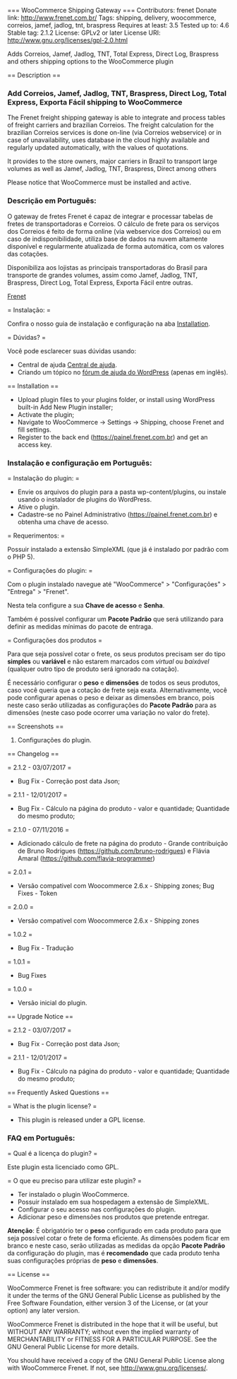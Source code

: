 === WooCommerce Shipping Gateway ===
Contributors: frenet
Donate link: http://www.frenet.com.br/
Tags: shipping, delivery, woocommerce, correios, jamef, jadlog, tnt, braspress
Requires at least: 3.5
Tested up to: 4.6
Stable tag: 2.1.2
License: GPLv2 or later
License URI: http://www.gnu.org/licenses/gpl-2.0.html

Adds Correios, Jamef, Jadlog, TNT, Total Express, Direct Log, Braspress and others shipping options to the WooCommerce plugin

== Description ==

### Add Correios, Jamef, Jadlog, TNT, Braspress, Direct Log, Total Express, Exporta Fácil shipping to WooCommerce ###

The Frenet freight shipping gateway is able to integrate and process tables of freight carriers and brazilian Correios. The freight calculation for the brazilian Correios services is done on-line (via Correios webservice) or in case of unavailability, uses database in the cloud highly available and regularly updated automatically, with the values of quotations.

It provides to the store owners, major carriers in Brazil to transport large volumes as well as Jamef, Jadlog, TNT, Braspress, Direct among others

Please notice that WooCommerce must be installed and active.

### Descrição em Português: ###

O gateway de fretes Frenet é capaz de integrar e processar tabelas de fretes de transportadoras e Correios. O cálculo de frete para os serviços dos Correios é feito de forma online (via webservice dos Correios) ou em caso de indisponibilidade, utiliza base de dados na nuvem altamente disponível e regularmente atualizada de forma automática, com os valores das cotações.

Disponibiliza aos lojistas as principais transportadoras do Brasil para transporte de grandes volumes, assim como Jamef, Jadlog, TNT, Braspress, Direct Log, Total Express, Exporta Fácil entre outras.

[Frenet](http://www.frenet.com.br/)

= Instalação: =

Confira o nosso guia de instalação e configuração na aba [Installation](http://wordpress.org/plugins/woo-shipping-gateway/installation/).

= Dúvidas? =

Você pode esclarecer suas dúvidas usando:

* Central de ajuda [Central de ajuda](https://frenet.zendesk.com).
* Criando um tópico no [fórum de ajuda do WordPress](http://wordpress.org/support/plugin/woo-shipping-gateway) (apenas em inglês).

== Installation ==

* Upload plugin files to your plugins folder, or install using WordPress built-in Add New Plugin installer;
* Activate the plugin;
* Navigate to WooCommerce -> Settings -> Shipping, choose Frenet and fill settings.
* Register to the back end (https://painel.frenet.com.br) and get an access key.

### Instalação e configuração em Português: ###

= Instalação do plugin: =

* Envie os arquivos do plugin para a pasta wp-content/plugins, ou instale usando o instalador de plugins do WordPress.
* Ative o plugin.
* Cadastre-se no Painel Administrativo (https://painel.frenet.com.br) e obtenha uma chave de acesso.

= Requerimentos: =

Possuir instalado a extensão SimpleXML (que já é instalado por padrão com o PHP 5).

= Configurações do plugin: =

Com o plugin instalado navegue até "WooCommerce" > "Configurações" > "Entrega" > "Frenet".

Nesta tela configure a sua **Chave de acesso** e **Senha**.

Também é possível configurar um **Pacote Padrão** que será utilizando para definir as medidas mínimas do pacote de entraga.

= Configurações dos produtos =

Para que seja possível cotar o frete, os seus produtos precisam ser do tipo **simples** ou **variável** e não estarem marcados com *virtual* ou *baixável* (qualquer outro tipo de produto será ignorado na cotação).

É necessário configurar o **peso** e **dimensões** de todos os seus produtos, caso você queria que a cotação de frete seja exata.
Alternativamente, você pode configurar apenas o peso e deixar as dimensões em branco, pois neste caso serão utilizadas as configurações do **Pacote Padrão** para as dimensões (neste caso pode ocorrer uma variação no valor do frete).

== Screenshots ==

1. Configurações do plugin.

== Changelog ==

= 2.1.2 - 03/07/2017 =

* Bug Fix - Correção post data Json;

= 2.1.1 - 12/01/2017 =

* Bug Fix - Cálculo na página do produto - valor e quantidade; Quantidade do mesmo produto;

= 2.1.0 - 07/11/2016 =

* Adicionado cálculo de frete na página do produto - Grande contribuição de Bruno Rodrigues (https://github.com/bruno-rodrigues) e Flávia Amaral (https://github.com/flavia-programmer)

= 2.0.1 =

* Versão compativel com Woocommerce 2.6.x - Shipping zones; Bug Fixes - Token

= 2.0.0 =

* Versão compativel com Woocommerce 2.6.x - Shipping zones

= 1.0.2 =

* Bug Fix - Tradução

= 1.0.1 =

* Bug Fixes

= 1.0.0 =

* Versão inicial do plugin.

== Upgrade Notice ==

= 2.1.2 - 03/07/2017 =

* Bug Fix - Correção post data Json;

= 2.1.1 - 12/01/2017 =

* Bug Fix - Cálculo na página do produto - valor e quantidade; Quantidade do mesmo produto;

== Frequently Asked Questions ==

= What is the plugin license? =

* This plugin is released under a GPL license.

### FAQ em Português: ###

= Qual é a licença do plugin? =

Este plugin esta licenciado como GPL.

= O que eu preciso para utilizar este plugin? =

* Ter instalado o plugin WooCommerce.
* Possuir instalado em sua hospedagem a extensão de SimpleXML.
* Configurar o seu acesso nas configurações do plugin.
* Adicionar peso e dimensões nos produtos que pretende entregar.

**Atenção**: É obrigatório ter o **peso** configurado em cada produto para que seja possível cotar o frete de forma eficiente. As dimensões podem ficar em branco e neste caso, serão utilizadas as medidas da opção **Pacote Padrão** da configuração do plugin, mas é **recomendado** que cada produto tenha suas configurações próprias de **peso** e **dimensões**.

== License ==

WooCommerce Frenet is free software: you can redistribute it and/or modify it under the terms of the GNU General Public License as published
by the Free Software Foundation, either version 3 of the License, or (at your option) any later version.

WooCommerce Frenet is distributed in the hope that it will be useful, but WITHOUT ANY WARRANTY; without even the implied warranty of
MERCHANTABILITY or FITNESS FOR A PARTICULAR PURPOSE. See the GNU General Public License for more details.

You should have received a copy of the GNU General Public License along with WooCommerce Frenet. If not, see <http://www.gnu.org/licenses/>.
